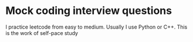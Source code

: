 # Mock coding interview questions

I practice leetcode from easy to medium. Usually I use Python or C++. This is the work of self-pace study
